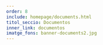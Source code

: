 ```yaml
---
order: 8
include: homepage/documents.html
titol_seccio: Documentos
inner_link: documentos
imatge_fons: banner-documents2.jpg
---
```

